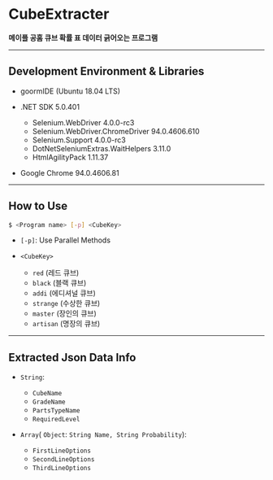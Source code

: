 # CubeExtracter

**메이플 공홈 큐브 확률 표 데이터 긁어오는 프로그램**

- - -
## Development Environment & Libraries
- goormIDE (Ubuntu 18.04 LTS)

- .NET SDK 5.0.401
  - Selenium.WebDriver                    4.0.0-rc3
  - Selenium.WebDriver.ChromeDriver       94.0.4606.610
  - Selenium.Support                      4.0.0-rc3
  - DotNetSeleniumExtras.WaitHelpers      3.11.0
  - HtmlAgilityPack                       1.11.37

- Google Chrome 94.0.4606.81

- - -
## How to Use
```bash
$ <Program name> [-p] <CubeKey>
```

- `[-p]`: Use Parallel Methods
 
- `<CubeKey>`
  - `red` (레드 큐브)
  - `black` (블랙 큐브)
  - `addi` (에디셔널 큐브)
  - `strange` (수상한 큐브)
  - `master` (장인의 큐브)
  - `artisan` (명장의 큐브)

- - -
## Extracted Json Data Info
 - `String`:
   - `CubeName`
   - `GradeName`
   - `PartsTypeName`
   - `RequiredLevel`
 
 - `Array`( `Object`: `String Name, String Probability`):	
   - `FirstLineOptions`
   - `SecondLineOptions`
   - `ThirdLineOptions`

